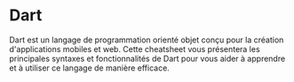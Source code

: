 <!-- meta
---------------------------------------------------------------------------------------
Auteur  == Loxcy
Version == 0.1
Date    == 2020/02/02
Type    == Cheatsheet
Tags    == Dart
Preview == Dart
Résumé  == Cheatsheet pour le language Dart
---------------------------------------------------------------------------------------
endmeta -->

Dart
===
Dart est un langage de programmation orienté objet conçu pour la création d'applications mobiles et web. Cette cheatsheet vous présentera les principales syntaxes et fonctionnalités de Dart pour vous aider à apprendre et à utiliser ce langage de manière efficace.